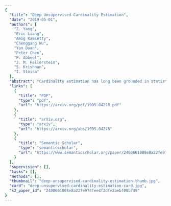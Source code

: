 ```yaml
---
{
  "title": "Deep Unsupervised Cardinality Estimation",
  "date": "2019-05-01",
  "authors": [
    "Z. Yang",
    "Eric Liang",
    "Amog Kamsetty",
    "Chenggang Wu",
    "Yan Duan",
    "Peter Chen",
    "P. Abbeel",
    "J. M. Hellerstein",
    "S. Krishnan",
    "I. Stoica"
  ],
  "abstract": "Cardinality estimation has long been grounded in statistical tools for density estimation. To capture the rich multivariate distributions of relational tables, we propose the use of a new type of high-capacity statistical model: deep autoregressive models. However, direct application of these models leads to a limited estimator that is prohibitively expensive to evaluate for range or wildcard predicates. To produce a truly usable estimator, we develop a Monte Carlo integration scheme on top of autoregressive models that can efficiently handle range queries with dozens of dimensions or more. \nLike classical synopses, our estimator summarizes the data without supervision. Unlike previous solutions, we approximate the joint data distribution without any independence assumptions. Evaluated on real-world datasets and compared against real systems and dominant families of techniques, our estimator achieves single-digit multiplicative error at tail, an up to 90$\\times$ accuracy improvement over the second best method, and is space- and runtime-efficient.",
  "links": [
    {
      "title": "PDF",
      "type": "pdf",
      "url": "https://arxiv.org/pdf/1905.04278.pdf"
    },
    {
      "title": "arXiv.org",
      "type": "arxiv",
      "url": "https://arxiv.org/abs/1905.04278"
    },
    {
      "title": "Semantic Scholar",
      "type": "semanticscholar",
      "url": "https://www.semanticscholar.org/paper/2400661008e8a22fe974fee4f2dfe2bebf08b749"
    }
  ],
  "supervision": [],
  "tasks": [],
  "methods": [],
  "thumbnail": "deep-unsupervised-cardinality-estimation-thumb.jpg",
  "card": "deep-unsupervised-cardinality-estimation-card.jpg",
  "s2_paper_id": "2400661008e8a22fe974fee4f2dfe2bebf08b749"
}
---
```


